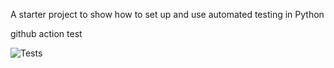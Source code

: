 A starter project to show how to set up and use automated testing in Python

github action test

![Tests](https://github.com/pablohernandezdo/auto-testing/actions/workflows/tests.yml/badge.svg)

